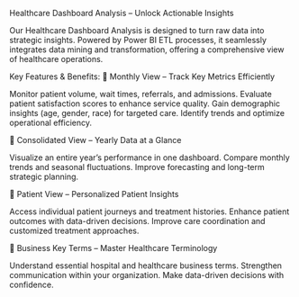 Healthcare Dashboard Analysis – Unlock Actionable Insights

Our Healthcare Dashboard Analysis is designed to turn raw data into strategic insights. 
Powered by Power BI ETL processes, it seamlessly integrates data mining and transformation, offering a comprehensive view of healthcare operations.

Key Features & Benefits:
🔹 Monthly View – Track Key Metrics Efficiently

Monitor patient volume, wait times, referrals, and admissions.
Evaluate patient satisfaction scores to enhance service quality.
Gain demographic insights (age, gender, race) for targeted care.
Identify trends and optimize operational efficiency.

🔹 Consolidated View – Yearly Data at a Glance

Visualize an entire year’s performance in one dashboard.
Compare monthly trends and seasonal fluctuations.
Improve forecasting and long-term strategic planning.

🔹 Patient View – Personalized Patient Insights

Access individual patient journeys and treatment histories.
Enhance patient outcomes with data-driven decisions.
Improve care coordination and customized treatment approaches.

🔹 Business Key Terms – Master Healthcare Terminology

Understand essential hospital and healthcare business terms.
Strengthen communication within your organization.
Make data-driven decisions with confidence.
